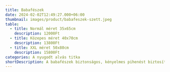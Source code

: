 ```yaml
---
title: Babafészek
date: 2024-02-02T12:49:27.000+06:00
thumbnail: images/product/babafeszek-szett.jpeg
table:
  - title: Normál méret 35x65cm
    description: 12000Ft
  - title: Közepes méret 40x70cm
    description: 13800Ft
  - title: XXL méret 50x80cm
    description: 15800Ft
categories: A nyugodt alvás titka
shortDescription: A babafészek biztonságos, kényelmes pihenést biztosít a legkisebbeknek. A szűk, anyaméhhez hasonló környezet elősegíti a békés alvást, miközben a fészek alján lévő szalaggal könnyedén szabályozható a tér. Ideális választás a nyugodt, pihentető éjszakákért!
---
```



